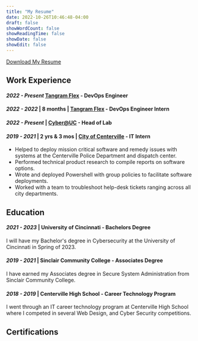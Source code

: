 ```yaml
---
title: "My Resume"
date: 2022-10-26T10:46:48-04:00
draft: false
showWordCount: false
showReadingTime: false
showDate: false
showEdit: false
---
```

[Download My Resume](resume.pdf)

## Work Experience

#### *2022 - Present* [Tangram Flex](https://tangramflex.com) - DevOps Engineer

#### *2022 - 2022* | 8 months | [Tangram Flex](https://tangramflex.com) - DevOps Engineer Intern

#### *2022 - Present* | [Cyber@UC](https://www.cyberatuc.org) - Head of Lab

#### *2019 - 2021* | 2 yrs & 3 mos | [City of Centerville](https://www.centervilleohio.gov) - IT Intern

- Helped to deploy mission critical software and remedy issues with systems at the Centerville Police Department and dispatch center.
- Performed technical product research to compile reports on software options.
- Wrote and deployed Powershell with group policies to facilitate software deployments.
- Worked with a team to troubleshoot help-desk tickets ranging across all city departments.


## Education

#### *2021 - 2023* | University of Cincinnati - Bachelors Degree 

I will have my Bachelor's degree in Cybersecurity at the University of Cincinnati in Spring of 2023.

#### *2019 - 2021* | Sinclair Community College - Associates Degree

I have earned my Associates degree in Secure System Administration from Sinclair Community College.

#### *2018 - 2019* | Centerville High School - Career Technology Program

I went through an IT career technology program at Centerville High School where I competed in several Web Design, and Cyber Security competitions.

## Certifications